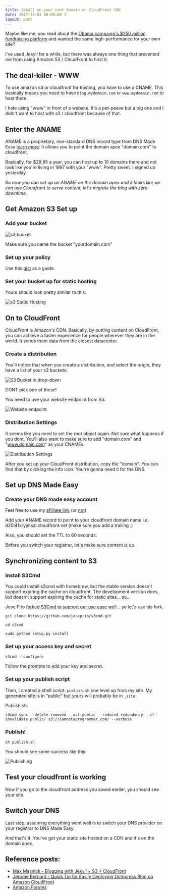 ```yaml
---
title: Jekyll on your root domain on CloudFront CDN
date: 2012-12-01 00:00:00 Z
layout: post
---
```


Maybe like me, you read about the [Obama campaign's $250 million fundraising platform](http://kylerush.net/blog/meet-the-obama-campaigns-250-million-fundraising-platform/) and wanted the same high-performance for your own site?

I've used Jekyll for a while, but there was always one thing that prevented me from using Amazon S3 / CloudFront to host it.

## The deal-killer - WWW

To use amazon s3 or cloudfront for hosting, you have to use a CNAME. This basically means you need to have `blog.mydomain.com` or `www.mydomain.com` to host there.

I hate using "www" in front of a website. It's a pet-peeve but a big one and I didn't want to host with s3 / cloudfront because of that.

## Enter the ANAME

ANAME is a proprietary, non-standard DNS record type from DNS Made Easy [learn more](http://www.dnsmadeeasy.com/technology/aname-records/). It allows you to point the domain apex "domain.com" to cloudfront.

Basically, for $29.95 a year, you can host up to 10 domains there and not look like you're living in 1997 with your "www". Pretty sweet. I signed up yesterday.

*So now you can set up an ANAME on the domain apex and it looks like we can use Cloudfront to serve content, let's migrate the blog with zero-downtime.*

## Get Amazon S3 Set up

### Add your bucket

![s3 bucket](http://dl.dropbox.com/u/2454/Slingshot/Pictures/S3%20Management%20Console-1.png)

Make sure you name the bucket "yourdomain.com"

### Set up your policy 

Use this [gist](https://gist.github.com/4190198) as a guide.

### Set your bucket up for static hosting

Yours should look pretty similar to this:

![s3 Static Hosting](http://dl.dropbox.com/u/2454/Slingshot/Pictures/S3%20Management%20Console.png)

## On to CloudFront

CloudFront is Amazon's CDN. Basically, by putting content on CloudFront, you can achieve a faster experience for people wherever they are in the world. It sends them data from the closest datacenter.

### Create a distribution

You'll notice that when you create a distribution, and select the origin, they have a list of your s3 buckets:

![S3 Bucket in drop-down](http://images.iamnotaprogrammer.com/Origin-Domain.png)

DONT pick one of these!

You need to use your website endpoint from S3.

![Website endpoint](http://images.iamnotaprogrammer.com/Website-Endpoint.png)


### Distribution Settings

It seems like you need to set the root object again. Not sure what happens if you dont. You'll also want to make sure to add "domain.com" and "www.domain.com" as your CNAMEs.

![Distribution Settings](http://dl.dropbox.com/u/2454/Slingshot/Pictures/CloudFront%20Management%20Console-1.png)

After you set up your CloudFront distribution, copy the "domain". You can find that by clicking the info icon. You're gonna need it for the DNS.

## Set up DNS Made Easy

### Create your DNS made easy account

Feel free to use my [afilliate link](https://cp.dnsmadeeasy.com/u/81209) (or [not](http://dnsmadeeasy.com))

Add your ANAME record to point to your cloudfront domain name i.e. d20l41xryjmszl.cloudfront.net (make sure you add a trailing .)

Also, you should set the TTL to 60 seconds. 

Before you switch your registrar, let's make sure content is up.

## Synchronizing content to S3

### Install S3Cmd

You could install s3cmd with homebrew, but the stable version doesn't support expiring the cache on cloudfront. The development version does, but doesn't support expiring the cache for static sites... so...

Jose Prio [forked S3Cmd to support our use case well](http://www.joseprio.com/blog/2012/04/18/using-cloudfront-with-octopress/)... so let's use his fork.

`git clone https://github.com/joseprio/s3cmd.git`

`cd s3cmd`

`sudo python setup.py install`

### Set up your access key and secret

`s3cmd --configure` 

Follow the prompts to add your key and secret.

### Set up your publish script

Then, I created a shell script: `publish.sh` one level up from my site. My generated site is in "public" but yours will probably be in `_site`

Publish.sh:

`s3cmd sync --delete-removed --acl-public --reduced-redundancy --cf-invalidate public/ s3://iamnotaprogrammer.com/ --verbose`

### Publish!

`sh publish.sh`

You should see some success like this:

![Publishing](http://dl.dropbox.com/u/2454/Slingshot/Pictures/Publishing-1.png)

## Test your cloudfront is working

Now if you go to the cloudfront address you saved earlier, you should see your site.

## Switch your DNS

Last step, assuming everything went well is to switch your DNS provider on your registrar to DNS Made Easy.

And that's it. You've got your static site hosted on a CDN and it's on the domain apex.

## Reference posts:

* [Max Masnick - Blogging with Jekyll + S3 + CloudFront](http://www.maxmasnick.com/2012/01/21/jekyll_s3_cloudfront/)
* [Jerome Bernard - Quick Tip for Easily Deploying Octopress Blog on Amazon CloudFront](http://www.jerome-bernard.com/blog/2011/08/20/quick-tip-for-easily-deploying-octopress-blog-on-amazon-cloudfront/)
* [Amazon Forums](https://forums.aws.amazon.com/message.jspa?messageID=364604)


